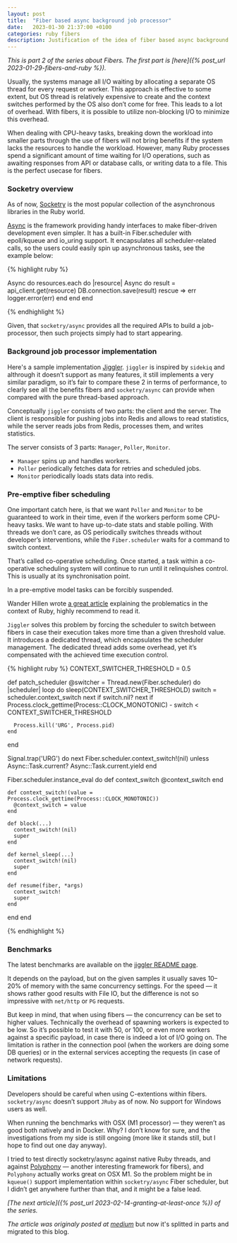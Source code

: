 ```yaml
---
layout: post
title:  "Fiber based async background job processor"
date:   2023-01-30 21:37:00 +0100
categories: ruby fibers
description: Justification of the idea of fiber based async background job processor and implementation
---
```


*This is part 2 of the series about Fibers. The first part is [here]({% post_url 2023-01-29-fibers-and-ruby %}).*

Usually, the systems manage all I/O waiting by allocating a separate OS thread for every request or worker. This approach is effective to some extent, but OS thread is relatively expensive to create and the context switches performed by the OS also don’t come for free. This leads to a lot of overhead. With fibers, it is possible to utilize non-blocking I/O to minimize this overhead.

When dealing with CPU-heavy tasks, breaking down the workload into smaller parts through the use of fibers will not bring benefits if the system lacks the resources to handle the workload. However, many Ruby processes spend a significant amount of time waiting for I/O operations, such as awaiting responses from API or database calls, or writing data to a file. This is the perfect usecase for fibers.

### Socketry overview

As of now, [Socketry](https://github.com/socketry) is the most popular collection of the asynchronous libraries in the Ruby world.

[Async](https://github.com/socketry/async) is the framework providing handy interfaces to make fiber-driven development even simpler. It has a built-in Fiber.scheduler with epoll/kqueue and io_uring support. It encapsulates all scheduler-related calls, so the users could easily spin up asynchronous tasks, see the example below:

{% highlight ruby %}

Async do
  resources.each do |resource|
    Async do
      result = api_client.get(resource)
      DB.connection.save(result)
    rescue => err
      logger.error(err)
    end
  end
end

{% endhighlight %}

Given, that `socketry/async` provides all the required APIs to build a job-processor, then such projects simply had to start appearing.

### Background job processor implementation

Here's a sample implementation [Jiggler](https://github.com/tuwukee/jiggler). `jiggler` is inspired by `sidekiq` and althrough it doesn’t support as many features, it still implements a very similar paradigm, so it’s fair to compare these 2 in terms of performance, to clearly see all the benefits fibers and `socketry/async` can provide when compared with the pure thread-based approach.

Conceptually `jiggler` consists of two parts: the client and the server.
The client is responsible for pushing jobs into Redis and allows to read statistics, while the server reads jobs from Redis, processes them, and writes statistics.

The server consists of 3 parts: `Manager`, `Poller`, `Monitor`.

- `Manager` spins up and handles workers.
- `Poller` periodically fetches data for retries and scheduled jobs.
- `Monitor` periodically loads stats data into redis.

### Pre-emptive fiber scheduling

One important catch here, is that we want `Poller` and `Monitor` to be guaranteed to work in their time, even if the workers perform some CPU-heavy tasks. We want to have up-to-date stats and stable polling. With threads we don’t care, as OS periodically switches threads without developer’s interventions, while the `Fiber.scheduler` waits for a command to switch context.

That’s called co-operative scheduling. Once started, a task within a co-operative scheduling system will continue to run until it relinquishes control. This is usually at its synchronisation point.

In a pre-emptive model tasks can be forcibly suspended.

Wander Hillen wrote [a great article](https://www.wjwh.eu/posts/2021-02-07-ruby-preemptive-fiber.html) explaining the problematics in the context of Ruby, highly recommend to read it.

`Jiggler` solves this problem by forcing the scheduler to switch between fibers in case their execution takes more time than a given threshold value. It introduces a dedicated thread, which encapsulates the scheduler management. The dedicated thread adds some overhead, yet it’s compensated with the achieved time execution control.

{% highlight ruby %}
CONTEXT_SWITCHER_THRESHOLD = 0.5

def patch_scheduler
  @switcher = Thread.new(Fiber.scheduler) do |scheduler|
    loop do
      sleep(CONTEXT_SWITCHER_THRESHOLD)
      switch = scheduler.context_switch
      next if switch.nil?
      next if Process.clock_gettime(Process::CLOCK_MONOTONIC) - switch < CONTEXT_SWITCHER_THRESHOLD

      Process.kill('URG', Process.pid)
    end
  end

  Signal.trap('URG') do
    next Fiber.scheduler.context_switch!(nil) unless Async::Task.current?
    Async::Task.current.yield
  end

  Fiber.scheduler.instance_eval do
    def context_switch
      @context_switch
    end

    def context_switch!(value = Process.clock_gettime(Process::CLOCK_MONOTONIC))
      @context_switch = value
    end

    def block(...)
      context_switch!(nil)
      super
    end

    def kernel_sleep(...)
      context_switch!(nil)
      super
    end

    def resume(fiber, *args)
      context_switch!
      super
    end
  end
end

{% endhighlight %}

### Benchmarks

The latest benchmarks are available on the [jiggler README page](https://github.com/tuwukee/jiggler/blob/main/README.md).

It depends on the payload, but on the given samples it usually saves 10–20% of memory with the same concurrency settings. For the speed — it shows rather good results with File IO, but the difference is not so impressive with `net/http` or `PG` requests.

But keep in mind, that when using fibers — the concurrency can be set to higher values. Technically the overhead of spawning workers is expected to be low. So it’s possible to test it with 50, or 100, or even more workers against a specific payload, in case there is indeed a lot of I/O going on. The limitation is rather in the connection pool (when the workers are doing some DB queries) or in the external services accepting the requests (in case of network requests).

### Limitations

Developers should be careful when using C-extentions within fibers. `socketry/async` doesn’t support `JRuby` as of now. No support for Windows users as well.

When running the benchmarks with OSX (M1 processor) — they weren’t as good both natively and in Docker. Why? I don’t know for sure, and the investigations from my side is still ongoing (more like it stands still, but I hope to find out one day anyway).

I tried to test directly socketry/async against native Ruby threads, and against [Polyphony](https://github.com/digital-fabric/polyphony) — another interesting framework for fibers), and `Polyphony` actually works great on OSX M1. So the problem might be in `kqueue()` support implementation within `socketry/async` Fiber scheduler, but I didn’t get anywhere further than that, and it might be a false lead.

*[The next article]({% post_url 2023-02-14-granting-at-least-once %}) of the series.*

*The article was originaly posted at [medium](https://medium.com/@alieckaja/unleashing-the-power-of-fibers-for-background-jobs-8a22e3a38cd1)* but now it's splitted in parts and migrated to this blog.
